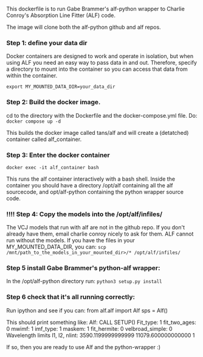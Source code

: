 This dockerfile is to run Gabe Brammer's alf-python wrapper to Charlie Conroy's Absorption Line Fitter (ALF) code.

The image will clone both the alf-python github and alf repos.

### Step 1: define your data dir
Docker containers are designed to work and operate in isolation, but when using ALF you need an easy way to pass data in and out. Therefore, specify a directory to mount into the container so you can access that data from within the container.

```export MY_MOUNTED_DATA_DIR=your_data_dir```

### Step 2: Build the docker image.
cd to the directory with the Dockerfile and the docker-compose.yml file. Do:
```docker compose up -d```

This builds the docker image called tans/alf and will create a (detatched) container called alf_container.

### Step 3: Enter the docker container
```docker exec -it alf_container bash```

This runs the alf container interactively with a bash shell.
Inside the container you should have a directory /opt/alf containing all the alf sourcecode, and opt/alf-python containing the python wrapper source code.

### !!!! Step 4: Copy the models into the /opt/alf/infiles/
The VCJ models that run with alf are not in the github repo. If you don't already have them, email charlie conroy nicely to ask for them.
ALF cannot run without the models.
If you have the files in your MY_MOUNTED_DATA_DIR, you can:
```scp /mnt/path_to_the_models_in_your_mounted_dir>/* /opt/alf/infiles/```

### Step 5 install Gabe Brammer's python-alf wrapper:
In the /opt/alf-python directory run:
```python3 setup.py install```

### Step 6 check that it's all running correctly:
Run ipython and see if you can:
from alf.alf import Alf
sps = Alf()

This should print something like:
Alf: CALL SETUP()
 Fit_type:           1
 fit_two_ages:           0
 mwimf:           1
 imf_type:           1
 maskem:           1
 fit_hermite:           0
 velbroad_simple:           0
 Wavelength limits l1, l2, nlint:   3590.1199999999999        11079.600000000000                1

If so, then you are ready to use Alf and the python-wrapper :)
